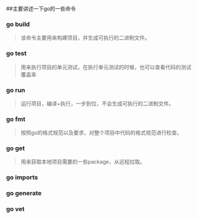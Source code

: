 ##主要讲述一下go的一些命令

### go build

>该命令主要用来构建项目，并生成可执行的二进制文件。

### go test

> 用来执行项目的单元测试，在执行单元测试的时候，也可以查看代码的测试覆盖率

### go run

>运行项目，编译+执行，一步到位，不会生成可执行的二进制文件。

### go fmt

>按照go的格式规范以及要求，对整个项目中代码的格式规范进行检查。

### go get

>用来获取本地项目需要的一些package，从远程拉取。

### go imports

### go generate

### go vet